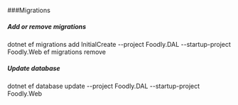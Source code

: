 ###Migrations
##### Add or remove migrations
dotnet ef migrations add InitialCreate --project Foodly.DAL --startup-project Foodly.Web
ef migrations remove

##### Update database
dotnet ef database update --project Foodly.DAL --startup-project Foodly.Web

